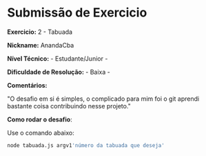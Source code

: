 # Submissão de Exercicio

**Exercicio:** 2 - Tabuada

**Nickname:** AnandaCba

**Nível Técnico:** - Estudante/Junior -

**Dificuldade de Resolução:** - Baixa -

**Comentários:** 

"O desafio em si é simples, o complicado para mim foi o git
	aprendi bastante coisa contribuindo nesse projeto."

**Como rodar o desafio**: 

Use o comando abaixo: 
```bash
node tabuada.js argv1'número da tabuada que deseja'
```